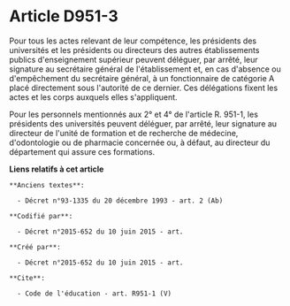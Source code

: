 # Article D951-3

Pour tous les actes relevant de leur compétence, les présidents des universités et les présidents ou directeurs des autres
établissements publics d'enseignement supérieur peuvent déléguer, par arrêté, leur signature au secrétaire général de
l'établissement et, en cas d'absence ou d'empêchement du secrétaire général, à un fonctionnaire de catégorie A placé
directement sous l'autorité de ce dernier. Ces délégations fixent les actes et les corps auxquels elles s'appliquent. 

Pour les personnels mentionnés aux 2° et 4° de l'article R. 951-1, les présidents des universités peuvent déléguer, par
arrêté, leur signature au directeur de l'unité de formation et de recherche de médecine, d'odontologie ou de pharmacie
concernée ou, à défaut, au directeur du département qui assure ces formations.

**Liens relatifs à cet article**

	**Anciens textes**:

	  - Décret n°93-1335 du 20 décembre 1993 - art. 2 (Ab)

	**Codifié par**:

	  - Décret n°2015-652 du 10 juin 2015 - art.

	**Créé par**:

	  - Décret n°2015-652 du 10 juin 2015 - art.

	**Cite**:

	  - Code de l'éducation - art. R951-1 (V)
